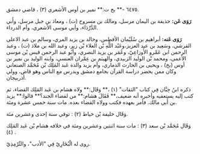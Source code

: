 ٦٤٧٥ -** بخ ت:** نمير بن أوس الأشعري (٣) ، قاضي دمشق.

**رَوَى عَن:** حذيفة بن اليمان مرسل، ومالك بن مسروح (ت) ، ومعاذ بن جبل مرسل، وأَبي الدَّرْدَاء، وأبي موسى الأشعري، وأم الدرداء.

**رَوَى عَنه:** أبراهيم بن سُلَيْمان الأفطس، وخالد بن يزيد المري، وسالم بن عبد الاعلى القرشي، وسَعِيد بن عبد العزيز،وعَبْد اللَّهِ بْن العلاء بْن زبر، وعبد الله بن ملاذ (ت) ، وعبد الرحمن ابن عَمْرو الأَوزاعِيّ، وعُمَر بن يزيد النصري، وأَبُو عبد الرحمن قيس بْن موسى الأعمى، ومحمد بْن الوليد الزبيدي، والهيثم بن عِمْران العنسي، وابنه الوليد بن نمير بن أوس (بخ) ، ويحيى بن الحارث الذماري، وأم يزيد والدة عَبد المَلِك بْن مُحَمَّد الصنعاني وكان ممن يحضر دراسة القرآن بجامع دمشق ويدرس مع الناس وهو قاض، وولي أذربيجان.

ذكره ابنُ حِبَّان فِي كتاب "الثقات" (١) ،** وَقَال:** ولاه هشام بن عَبد المَلِك القضاء، ثم كتب إليه يستعفيه وأخبره أنه ضعيف،** فَقَالَ هشام:** من لقضاء الجند؟** قالوا:** يزيد بن أَبي مالك. فأمر بعهده فكتب وولاه القضاء بعده. مات سنة خمس عشرة ومئة.

وَقَال خليفة بْن خياط (٢) : توفي سنة إحدى وعشرين مئة.

وَقَال مُحَمَّد بْن سعد (٣) : مات سنة اثنتين وعشرين ومئة في خلافه هشام بْن عَبد المَلِك (٤) .

روى له الْبُخَارِيّ فِي "الأدب"، والتِّرْمِذِيّ.